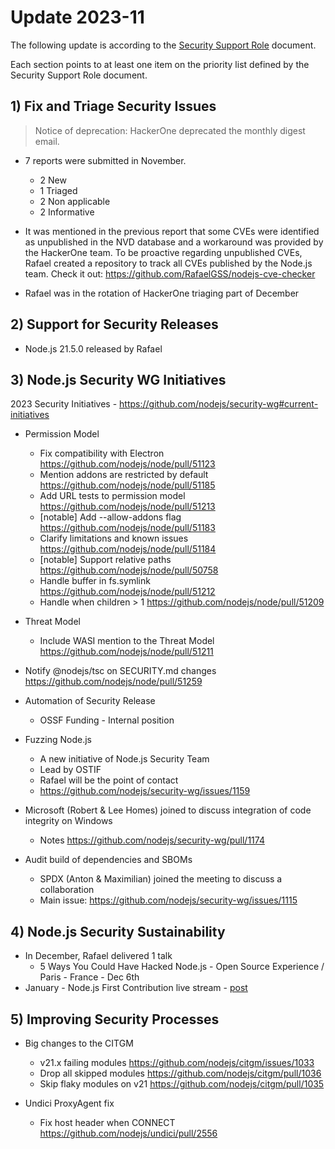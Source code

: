 # Update 2023-11

The following update is according to the [Security Support Role](./security-support-role.md) document.

Each section points to at least one item on the priority list defined by the Security Support Role document.

## 1) Fix and Triage Security Issues

> Notice of deprecation: HackerOne deprecated the monthly digest email.

* 7 reports were submitted in November.
  * 2 New
  * 1 Triaged
  * 2 Non applicable
  * 2 Informative

* It was mentioned in the previous report that some CVEs were identified as unpublished in the NVD database and
a workaround was provided by the HackerOne team. To be proactive regarding unpublished CVEs,
Rafael created a repository to track all CVEs published by the Node.js team. Check it out: https://github.com/RafaelGSS/nodejs-cve-checker
* Rafael was in the rotation of HackerOne triaging part of December

## 2) Support for Security Releases

* Node.js 21.5.0 released by Rafael

## 3) Node.js Security WG Initiatives

2023 Security Initiatives - https://github.com/nodejs/security-wg#current-initiatives

* Permission Model
  * Fix compatibility with Electron https://github.com/nodejs/node/pull/51123
  * Mention addons are restricted by default https://github.com/nodejs/node/pull/51185
  * Add URL tests to permission model https://github.com/nodejs/node/pull/51213
  * [notable] Add --allow-addons flag https://github.com/nodejs/node/pull/51183
  * Clarify limitations and known issues https://github.com/nodejs/node/pull/51184
  * [notable] Support relative paths https://github.com/nodejs/node/pull/50758
  * Handle buffer in fs.symlink https://github.com/nodejs/node/pull/51212
  * Handle when children > 1 https://github.com/nodejs/node/pull/51209

* Threat Model
  * Include WASI mention to the Threat Model https://github.com/nodejs/node/pull/51211

* Notify @nodejs/tsc on SECURITY.md changes https://github.com/nodejs/node/pull/51259

* Automation of Security Release
  * OSSF Funding - Internal position

* Fuzzing Node.js
  * A new initiative of Node.js Security Team
  * Lead by OSTIF
  * Rafael will be the point of contact
  * https://github.com/nodejs/security-wg/issues/1159

* Microsoft (Robert & Lee Homes) joined to discuss integration of code integrity on Windows
  * Notes https://github.com/nodejs/security-wg/pull/1174

* Audit build of dependencies and SBOMs
  * SPDX (Anton & Maximilian) joined the meeting to discuss a collaboration
  * Main issue: https://github.com/nodejs/security-wg/issues/1115

## 4) Node.js Security Sustainability

* In December, Rafael delivered 1 talk
  * 5 Ways You Could Have Hacked Node.js - Open Source Experience / Paris - France - Dec 6th
* January - Node.js First Contribution live stream - [post](https://www.linkedin.com/posts/rafaelgss_would-you-be-interested-in-quick-mentoring-ugcPost-7145841454433689600-lfqL)

## 5) Improving Security Processes

* Big changes to the CITGM
  * v21.x failing modules https://github.com/nodejs/citgm/issues/1033
  * Drop all skipped modules https://github.com/nodejs/citgm/pull/1036
  * Skip flaky modules on v21 https://github.com/nodejs/citgm/pull/1035

* Undici ProxyAgent fix
  * Fix host header when CONNECT https://github.com/nodejs/undici/pull/2556
